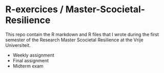 # R-exercices / Master-Scocietal-Resilience

This repo contain the R markdown and R files that I wrote during the first semester of the Research Master Scocietal Resilience at the Vrije Universiteit. 

- Weekly assignment 
- Final assignment 
- Midterm exam
